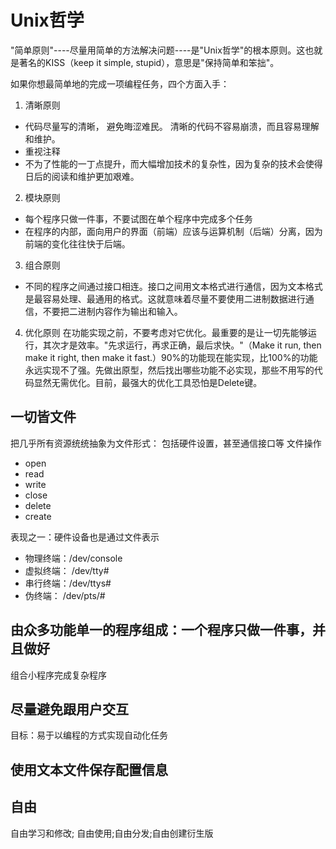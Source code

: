 # Unix哲学

"简单原则"----尽量用简单的方法解决问题----是"Unix哲学"的根本原则。这也就是著名的KISS（keep it simple, stupid），意思是"保持简单和笨拙"。


如果你想最简单地的完成一项编程任务，四个方面入手：
1. 清晰原则
- 代码尽量写的清晰， 避免晦涩难民。 清晰的代码不容易崩溃，而且容易理解和维护。
- 重视注释
- 不为了性能的一丁点提升，而大幅增加技术的复杂性，因为复杂的技术会使得日后的阅读和维护更加艰难。
2. 模块原则
- 每个程序只做一件事，不要试图在单个程序中完成多个任务
- 在程序的内部，面向用户的界面（前端）应该与运算机制（后端）分离，因为前端的变化往往快于后端。
3. 组合原则
- 不同的程序之间通过接口相连。接口之间用文本格式进行通信，因为文本格式是最容易处理、最通用的格式。这就意味着尽量不要使用二进制数据进行通信，不要把二进制内容作为输出和输入。
4. 优化原则
在功能实现之前，不要考虑对它优化。最重要的是让一切先能够运行，其次才是效率。"先求运行，再求正确，最后求快。"（Make it run, then make it right, then make it fast.）90%的功能现在能实现，比100%的功能永远实现不了强。先做出原型，然后找出哪些功能不必实现，那些不用写的代码显然无需优化。目前，最强大的优化工具恐怕是Delete键。


## 一切皆文件
把几乎所有资源统统抽象为文件形式： 包括硬件设置，甚至通信接口等
文件操作
- open
- read
- write
- close
- delete
- create

表现之一：硬件设备也是通过文件表示
- 物理终端：/dev/console
- 虚拟终端： /dev/tty#
- 串行终端：/dev/ttys#
- 伪终端： /dev/pts/# 

## 由众多功能单一的程序组成：一个程序只做一件事，并且做好
组合小程序完成复杂程序

## 尽量避免跟用户交互
目标：易于以编程的方式实现自动化任务

## 使用文本文件保存配置信息

## 自由
自由学习和修改; 自由使用;自由分发;自由创建衍生版